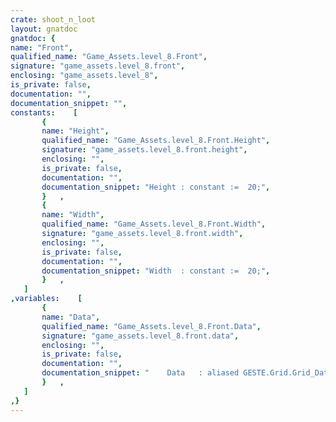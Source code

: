 ```yaml
---
crate: shoot_n_loot
layout: gnatdoc
gnatdoc: {
name: "Front",
qualified_name: "Game_Assets.level_8.Front",
signature: "game_assets.level_8.front",
enclosing: "game_assets.level_8",
is_private: false,
documentation: "",
documentation_snippet: "",
constants:    [
       {
       name: "Height",
       qualified_name: "Game_Assets.level_8.Front.Height",
       signature: "game_assets.level_8.front.height",
       enclosing: "",
       is_private: false,
       documentation: "",
       documentation_snippet: "Height : constant :=  20;",
       }   ,
       {
       name: "Width",
       qualified_name: "Game_Assets.level_8.Front.Width",
       signature: "game_assets.level_8.front.width",
       enclosing: "",
       is_private: false,
       documentation: "",
       documentation_snippet: "Width  : constant :=  20;",
       }   ,
   ]
,variables:    [
       {
       name: "Data",
       qualified_name: "Game_Assets.level_8.Front.Data",
       signature: "game_assets.level_8.front.data",
       enclosing: "",
       is_private: false,
       documentation: "",
       documentation_snippet: "    Data   : aliased GESTE.Grid.Grid_Data :=\n(( 0, 0, 19, 0, 0, 63, 31, 64, 0, 0, 0, 0, 0, 0, 0, 0),\n       ( 0, 0, 28, 0, 0, 41, 53, 0, 100, 29, 30, 64, 0, 16, 0, 0),\n       ( 0, 0, 26, 16, 0, 54, 0, 0, 0, 0, 0, 0, 0, 0, 19, 0),\n       ( 0, 0, 0, 0, 19, 0, 0, 0, 0, 0, 0, 0, 0, 0, 0, 13),\n       ( 0, 0, 0, 0, 25, 13, 0, 33, 34, 35, 36, 37, 0, 0, 0, 16),\n       ( 0, 0, 0, 0, 0, 22, 19, 0, 0, 0, 0, 0, 70, 70, 70, 19),\n       ( 0, 0, 0, 0, 0, 0, 0, 16, 0, 0, 0, 0, 0, 0, 59, 13),\n       ( 0, 0, 0, 0, 0, 0, 0, 43, 13, 0, 0, 0, 0, 65, 45, 16),\n       ( 0, 0, 0, 0, 0, 0, 0, 0, 0, 19, 0, 0, 0, 0, 46, 19),\n       ( 0, 0, 0, 0, 0, 0, 0, 0, 0, 25, 13, 0, 70, 70, 70, 13),\n       ( 0, 0, 0, 0, 0, 0, 0, 0, 0, 0, 0, 16, 0, 0, 25, 16),\n       ( 0, 0, 0, 0, 0, 0, 0, 0, 0, 0, 0, 0, 0, 0, 0, 19),\n       ( 0, 0, 0, 0, 0, 0, 0, 0, 0, 0, 0, 0, 0, 0, 27, 0),\n       ( 0, 0, 0, 0, 14, 15, 0, 0, 0, 0, 0, 0, 0, 0, 16, 0),\n       ( 0, 0, 0, 0, 17, 18, 0, 0, 0, 0, 0, 0, 0, 0, 13, 0),\n       ( 0, 0, 0, 0, 20, 21, 0, 0, 0, 0, 0, 0, 0, 0, 16, 0),\n       ( 0, 0, 0, 0, 23, 24, 0, 0, 0, 0, 0, 0, 0, 0, 19, 0),\n       ( 0, 0, 0, 0, 0, 0, 0, 0, 0, 0, 0, 0, 0, 0, 13, 0),\n       ( 0, 0, 0, 0, 0, 0, 0, 0, 0, 0, 0, 0, 0, 0, 16, 0),\n       ( 0, 0, 0, 0, 0, 0, 0, 0, 0, 0, 0, 0, 0, 0, 19, 0))      ;",
       }   ,
   ]
,}
---
```

